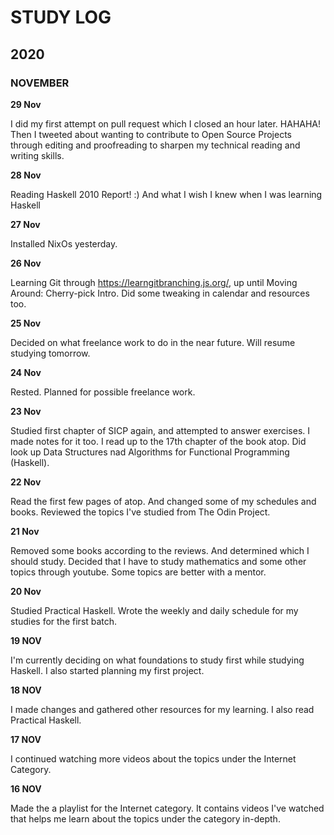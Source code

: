 # STUDY LOG

## 2020

### NOVEMBER

**29 Nov**

I did my first attempt on pull request which I closed an hour later. HAHAHA! Then I tweeted about wanting to contribute to Open Source Projects through editing and proofreading to sharpen my technical reading and writing skills.

**28 Nov**

Reading Haskell 2010 Report! :) And what I wish I knew when I was learning Haskell

**27 Nov**

Installed NixOs yesterday.

**26 Nov**

Learning Git through https://learngitbranching.js.org/, up until Moving Around: Cherry-pick Intro. Did some tweaking in calendar and resources too.

**25 Nov**

Decided on what freelance work to do in the near future. Will resume studying tomorrow.

**24 Nov**

Rested. Planned for possible freelance work.

**23 Nov**

Studied first chapter of SICP again, and attempted to answer exercises. I made notes for it too. I read up to the 17th chapter of the book atop. Did look up Data Structures nad Algorithms for Functional Programming (Haskell). 

**22 Nov**

Read the first few pages of atop. And changed some of my schedules and books. Reviewed the topics I've studied from The Odin Project.

**21 Nov** 

Removed some books according to the reviews. And determined which I should study. Decided that I have to study mathematics and some other topics through youtube. Some topics are better with a mentor.

**20 Nov**

Studied Practical Haskell. Wrote the weekly and daily schedule for my studies for the first batch.

**19 NOV**

I'm currently deciding on what foundations to study first while studying Haskell. I also started planning my first project.

**18 NOV**

I made changes and gathered other resources for my learning. I also read Practical Haskell.

**17 NOV** 

I continued watching more videos about the topics under the Internet Category.

**16 NOV** 

Made the a playlist for the Internet category. It contains videos I've watched that helps me learn about the topics under the category in-depth.
